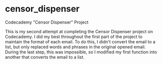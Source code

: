 # censor_dispenser
Codecademy "Censor Dispenser" Project

This is my second attempt at completing the Censor Dispenser project on Codecademy.  I did my best throughout the first part of the project to maintain the format of each email. To do this, I didn't convert the email to a list, but only replaced words and phrases in the original opened email.  During the last step, this was impossible, so I modified my first function into another that converts the email to a list.  


